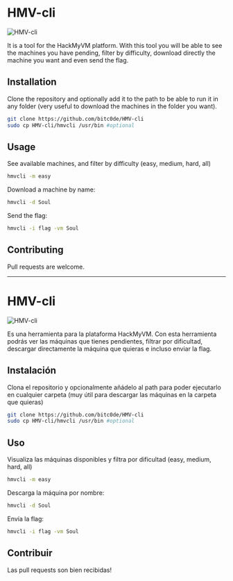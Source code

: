# HMV-cli

![HMV-cli](https://i.ibb.co/7V7vPVs/unknown.png)

It is a tool for the HackMyVM platform. 
With this tool you will be able to see the machines you have pending, filter by difficulty, download directly the machine you want and even send the flag.

## Installation

Clone the repository and optionally add it to the path to be able to run it in any folder (very useful to download the machines in the folder you want).

```bash
git clone https://github.com/bitc0de/HMV-cli
sudo cp HMV-cli/hmvcli /usr/bin #optional
```

## Usage
See available machines, and filter by difficulty (easy, medium, hard, all)

```bash
hmvcli -m easy
```
Download a machine by name:

```bash
hmvcli -d Soul
```
Send the flag:
```bash
hmvcli -i flag -vm Soul
```

## Contributing
Pull requests are welcome. 


---


# HMV-cli

![HMV-cli](https://i.ibb.co/7V7vPVs/unknown.png)

Es una herramienta para la plataforma HackMyVM. 
Con esta herramienta podrás ver las máquinas que tienes pendientes, filtrar por dificultad, descargar directamente la máquina que quieras e incluso enviar la flag.

## Instalación

Clona el repositorio y opcionalmente añádelo al path para poder ejecutarlo en cualquier carpeta (muy útil para descargar las máquinas en la carpeta que quieras)

```bash
git clone https://github.com/bitc0de/HMV-cli
sudo cp HMV-cli/hmvcli /usr/bin #optional
```

## Uso
Visualiza las máquinas disponibles y filtra por dificultad (easy, medium, hard, all)

```bash
hmvcli -m easy
```
Descarga la máquina por nombre:

```bash
hmvcli -d Soul
```
Envía la flag:
```bash
hmvcli -i flag -vm Soul
```

## Contribuir
Las pull requests son bien recibidas!
